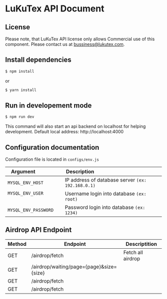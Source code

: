 # LuKuTex API Document


## License

Please note, that LuKuTex API license only allows Commercial use of this component. Please contact us at bussiness@lukutex.com.

## Install dependencies

```bash
$ npm install
```
or

```bash
$ yarn install
```

## Run in developement mode

```bash
$ npm run dev
```
This command will also start an api backend on localhost for helping development.
Default local address: http://localhost:4000

## Configuration documentation

Configuration file is located in  `configs/env.js`


| Argument                 | Description                                                  |
| --------------------- | ------------------------------------------------------------ |
| `MYSQL_ENV_HOST`    | IP address of database server `(ex: 192.168.0.1)` |
| `MYSQL_ENV_USER`                | Username login into database `(ex: root)`  |
| `MYSQL_ENV_PASSWORD`     | Password login into database `(ex: 1234)`

## Airdrop API Endpoint
| Method  | Endpoint   | Descriptition   |
| ------------ | ------------ | ------------ |
| GET  |  /airdrop/fetch | Fetch all airdrop  | 
| GET  |  /airdrop/waiting/page={page}&size={size} |   |
| GET  |  /airdrop/fetch |   |
| GET  | /airdrop/fetch  |   |